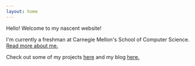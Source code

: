 ```yaml
---
layout: home
---
```

Hello! Welcome to my nascent website!

I'm currently a freshman at Carnegie Mellon's School of Computer Science. [Read more about me.](/about)

Check out some of my projects [here](/projects) and my blog [here.](/my-blog)
